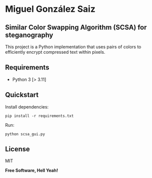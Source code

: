 # Miguel González Saiz
## Similar Color Swapping Algorithm (SCSA) for steganography

This project is a Python implementation that uses pairs of colors to efficiently encrypt compressed text within pixels.


## Requirements

* Python 3 [> 3.11]

## Quickstart


Install dependencies:

    pip install -r requirements.txt

Run:

	python scsa_gui.py


## License
MIT

**Free Software, Hell Yeah!**
